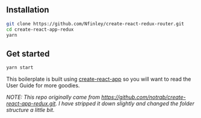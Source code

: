 ## Installation

```bash
git clone https://github.com/Nfinley/create-react-redux-router.git
cd create-react-app-redux
yarn
```

## Get started

```bash
yarn start
```

This boilerplate is built using [create-react-app](https://github.com/facebookincubator/create-react-app) so you will want to read the User Guide for more goodies.

*NOTE: This repo originally came from https://github.com/notrab/create-react-app-redux.git. I have stripped it down slightly and changed the folder structure a little bit.* 
